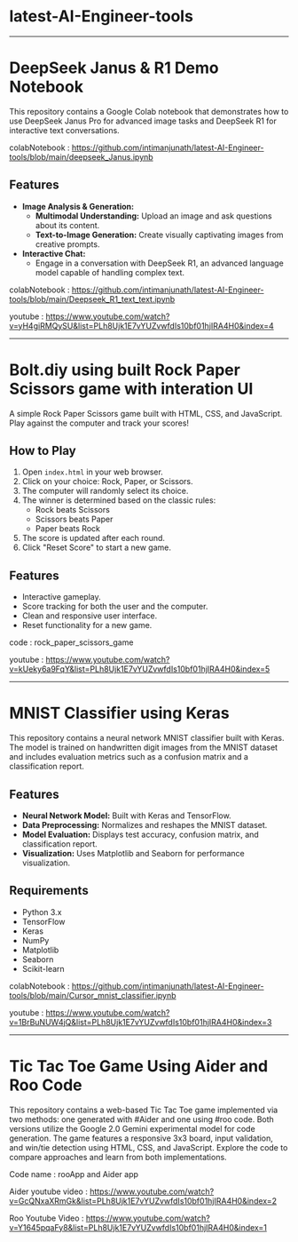 # latest-AI-Engineer-tools
---
# DeepSeek Janus & R1 Demo Notebook
This repository contains a Google Colab notebook that demonstrates how to use DeepSeek Janus Pro for advanced image tasks and DeepSeek R1 for interactive text conversations.

colabNotebook :  https://github.com/intimanjunath/latest-AI-Engineer-tools/blob/main/deepseek_Janus.ipynb

## Features
- **Image Analysis & Generation:**
  - **Multimodal Understanding:** Upload an image and ask questions about its content.
  - **Text-to-Image Generation:** Create visually captivating images from creative prompts.
- **Interactive Chat:**
  - Engage in a conversation with DeepSeek R1, an advanced language model capable of handling complex text.

colabNotebook : https://github.com/intimanjunath/latest-AI-Engineer-tools/blob/main/Deepseek_R1_text_text.ipynb

youtube : https://www.youtube.com/watch?v=yH4giRMQySU&list=PLh8Ujk1E7vYUZvwfdIs10bf01hjIRA4H0&index=4

---

# Bolt.diy using built Rock Paper Scissors game with interation UI
A simple Rock Paper Scissors game built with HTML, CSS, and JavaScript. Play against the computer and track your scores!

## How to Play
1. Open `index.html` in your web browser.
2. Click on your choice: Rock, Paper, or Scissors.
3. The computer will randomly select its choice.
4. The winner is determined based on the classic rules:
   - Rock beats Scissors
   - Scissors beats Paper
   - Paper beats Rock
5. The score is updated after each round.
6. Click "Reset Score" to start a new game.

## Features
- Interactive gameplay.
- Score tracking for both the user and the computer.
- Clean and responsive user interface.
- Reset functionality for a new game.

code : rock_paper_scissors_game

youtube : https://www.youtube.com/watch?v=kUeky6a9FqY&list=PLh8Ujk1E7vYUZvwfdIs10bf01hjIRA4H0&index=5

---

# MNIST Classifier using Keras
This repository contains a neural network MNIST classifier built with Keras. The model is trained on handwritten digit images from the MNIST dataset and includes evaluation metrics such as a confusion matrix and a classification report.

## Features
- **Neural Network Model:** Built with Keras and TensorFlow.
- **Data Preprocessing:** Normalizes and reshapes the MNIST dataset.
- **Model Evaluation:** Displays test accuracy, confusion matrix, and classification report.
- **Visualization:** Uses Matplotlib and Seaborn for performance visualization.

## Requirements
- Python 3.x
- TensorFlow
- Keras
- NumPy
- Matplotlib
- Seaborn
- Scikit-learn

colabNotebook : https://github.com/intimanjunath/latest-AI-Engineer-tools/blob/main/Cursor_mnist_classifier.ipynb

youtube : https://www.youtube.com/watch?v=1BrBuNUW4jQ&list=PLh8Ujk1E7vYUZvwfdIs10bf01hjIRA4H0&index=3

---
# Tic Tac Toe Game Using Aider and Roo Code

This repository contains a web-based Tic Tac Toe game implemented via two methods: one generated with #Aider and one using #roo code. Both versions utilize the Google 2.0 Gemini experimental model for code generation. The game features a responsive 3x3 board, input validation, and win/tie detection using HTML, CSS, and JavaScript. Explore the code to compare approaches and learn from both implementations.

Code name : rooApp and Aider app 

Aider youtube video : https://www.youtube.com/watch?v=GcQNxaXRmGk&list=PLh8Ujk1E7vYUZvwfdIs10bf01hjIRA4H0&index=2

Roo Youtube Video : https://www.youtube.com/watch?v=Y1645pqaFy8&list=PLh8Ujk1E7vYUZvwfdIs10bf01hjIRA4H0&index=1
